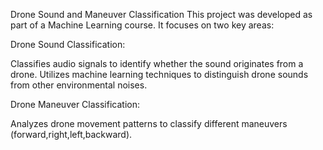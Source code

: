 Drone Sound and Maneuver Classification
This project was developed as part of a Machine Learning course. It focuses on two key areas:

Drone Sound Classification:

Classifies audio signals to identify whether the sound originates from a drone.
Utilizes machine learning techniques to distinguish drone sounds from other environmental noises.

Drone Maneuver Classification:

Analyzes drone movement patterns to classify different maneuvers (forward,right,left,backward).
